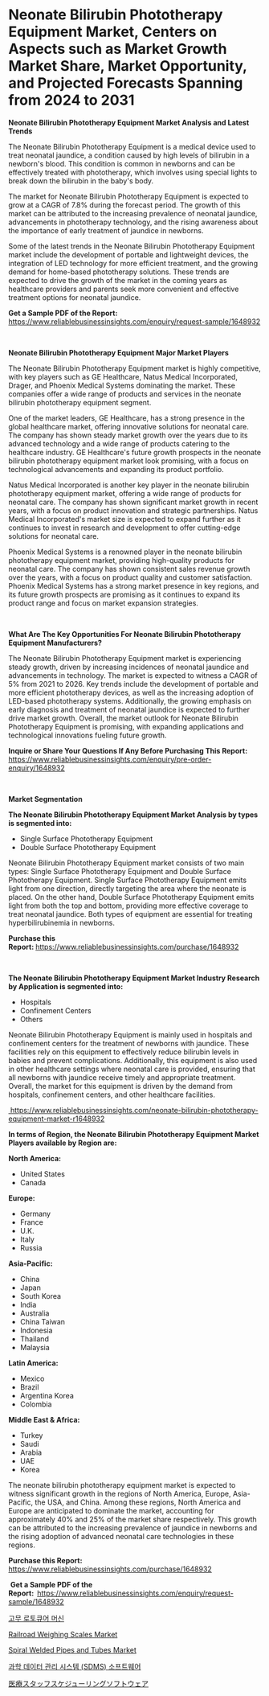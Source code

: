 <p><h1>Neonate Bilirubin Phototherapy Equipment Market, Centers on Aspects such as Market Growth Market Share, Market Opportunity, and Projected Forecasts Spanning from 2024 to 2031</h1></p><p><strong>Neonate Bilirubin Phototherapy Equipment Market Analysis and Latest Trends</strong></p>
<p><p>The Neonate Bilirubin Phototherapy Equipment is a medical device used to treat neonatal jaundice, a condition caused by high levels of bilirubin in a newborn's blood. This condition is common in newborns and can be effectively treated with phototherapy, which involves using special lights to break down the bilirubin in the baby's body.</p><p>The market for Neonate Bilirubin Phototherapy Equipment is expected to grow at a CAGR of 7.8% during the forecast period. The growth of this market can be attributed to the increasing prevalence of neonatal jaundice, advancements in phototherapy technology, and the rising awareness about the importance of early treatment of jaundice in newborns.</p><p>Some of the latest trends in the Neonate Bilirubin Phototherapy Equipment market include the development of portable and lightweight devices, the integration of LED technology for more efficient treatment, and the growing demand for home-based phototherapy solutions. These trends are expected to drive the growth of the market in the coming years as healthcare providers and parents seek more convenient and effective treatment options for neonatal jaundice.</p></p>
<p><strong>Get a Sample PDF of the Report:&nbsp;</strong> <a href="https://www.reliablebusinessinsights.com/enquiry/request-sample/1648932">https://www.reliablebusinessinsights.com/enquiry/request-sample/1648932</a></p>
<p>&nbsp;</p>
<p><strong>Neonate Bilirubin Phototherapy Equipment Major Market Players</strong></p>
<p><p>The Neonate Bilirubin Phototherapy Equipment market is highly competitive, with key players such as GE Healthcare, Natus Medical Incorporated, Drager, and Phoenix Medical Systems dominating the market. These companies offer a wide range of products and services in the neonate bilirubin phototherapy equipment segment.</p><p>One of the market leaders, GE Healthcare, has a strong presence in the global healthcare market, offering innovative solutions for neonatal care. The company has shown steady market growth over the years due to its advanced technology and a wide range of products catering to the healthcare industry. GE Healthcare's future growth prospects in the neonate bilirubin phototherapy equipment market look promising, with a focus on technological advancements and expanding its product portfolio.</p><p>Natus Medical Incorporated is another key player in the neonate bilirubin phototherapy equipment market, offering a wide range of products for neonatal care. The company has shown significant market growth in recent years, with a focus on product innovation and strategic partnerships. Natus Medical Incorporated's market size is expected to expand further as it continues to invest in research and development to offer cutting-edge solutions for neonatal care.</p><p>Phoenix Medical Systems is a renowned player in the neonate bilirubin phototherapy equipment market, providing high-quality products for neonatal care. The company has shown consistent sales revenue growth over the years, with a focus on product quality and customer satisfaction. Phoenix Medical Systems has a strong market presence in key regions, and its future growth prospects are promising as it continues to expand its product range and focus on market expansion strategies.</p></p>
<p>&nbsp;</p>
<p><strong>What Are The Key Opportunities For Neonate Bilirubin Phototherapy Equipment Manufacturers?</strong></p>
<p><p>The Neonate Bilirubin Phototherapy Equipment market is experiencing steady growth, driven by increasing incidences of neonatal jaundice and advancements in technology. The market is expected to witness a CAGR of 5% from 2021 to 2026. Key trends include the development of portable and more efficient phototherapy devices, as well as the increasing adoption of LED-based phototherapy systems. Additionally, the growing emphasis on early diagnosis and treatment of neonatal jaundice is expected to further drive market growth. Overall, the market outlook for Neonate Bilirubin Phototherapy Equipment is promising, with expanding applications and technological innovations fueling future growth.</p></p>
<p><strong>Inquire or Share Your Questions If Any Before Purchasing This Report:</strong> <a href="https://www.reliablebusinessinsights.com/enquiry/pre-order-enquiry/1648932">https://www.reliablebusinessinsights.com/enquiry/pre-order-enquiry/1648932</a></p>
<p>&nbsp;</p>
<p><strong>Market Segmentation</strong></p>
<p><strong>The Neonate Bilirubin Phototherapy Equipment Market Analysis by types is segmented into:</strong></p>
<p><ul><li>Single Surface Phototherapy Equipment</li><li>Double Surface Phototherapy Equipment</li></ul></p>
<p><p>Neonate Bilirubin Phototherapy Equipment market consists of two main types: Single Surface Phototherapy Equipment and Double Surface Phototherapy Equipment. Single Surface Phototherapy Equipment emits light from one direction, directly targeting the area where the neonate is placed. On the other hand, Double Surface Phototherapy Equipment emits light from both the top and bottom, providing more effective coverage to treat neonatal jaundice. Both types of equipment are essential for treating hyperbilirubinemia in newborns.</p></p>
<p><strong>Purchase this Report:&nbsp;</strong><a href="https://www.reliablebusinessinsights.com/purchase/1648932">https://www.reliablebusinessinsights.com/purchase/1648932</a></p>
<p>&nbsp;</p>
<p><strong>The Neonate Bilirubin Phototherapy Equipment Market Industry Research by Application is segmented into:</strong></p>
<p><ul><li>Hospitals</li><li>Confinement Centers</li><li>Others</li></ul></p>
<p><p>Neonate Bilirubin Phototherapy Equipment is mainly used in hospitals and confinement centers for the treatment of newborns with jaundice. These facilities rely on this equipment to effectively reduce bilirubin levels in babies and prevent complications. Additionally, this equipment is also used in other healthcare settings where neonatal care is provided, ensuring that all newborns with jaundice receive timely and appropriate treatment. Overall, the market for this equipment is driven by the demand from hospitals, confinement centers, and other healthcare facilities.</p></p>
<p><a href="https://www.reliablebusinessinsights.com/neonate-bilirubin-phototherapy-equipment-market-r1648932">&nbsp;https://www.reliablebusinessinsights.com/neonate-bilirubin-phototherapy-equipment-market-r1648932</a></p>
<p><strong>In terms of Region, the Neonate Bilirubin Phototherapy Equipment Market Players available by Region are:</strong></p>
<p>
    <p> <strong> North America: </strong>
        <ul>
            <li>United States</li>
            <li>Canada</li>
        </ul>
        </p> 
    <p> <strong> Europe: </strong>
        <ul>
            <li>Germany</li>
            <li>France</li>
            <li>U.K.</li>
            <li>Italy</li>
            <li>Russia</li>
        </ul>
        </p> 
    <p> <strong> Asia-Pacific: </strong>
        <ul>
            <li>China</li>
            <li>Japan</li>
            <li>South Korea</li>
            <li>India</li>
            <li>Australia</li>
            <li>China Taiwan</li>
            <li>Indonesia</li>
            <li>Thailand</li>
            <li>Malaysia</li>
        </ul>
        </p> 
    <p> <strong> Latin America: </strong>
        <ul>
            <li>Mexico</li>
            <li>Brazil</li>
            <li>Argentina Korea</li>
            <li>Colombia</li>
        </ul>
        </p> 
    <p> <strong> Middle East & Africa: </strong>
        <ul>
            <li>Turkey</li>
            <li>Saudi</li>
            <li>Arabia</li>
            <li>UAE</li>
            <li>Korea</li>
        </ul>
    </p>
    </p>
<p><p>The neonate bilirubin phototherapy equipment market is expected to witness significant growth in the regions of North America, Europe, Asia-Pacific, the USA, and China. Among these regions, North America and Europe are anticipated to dominate the market, accounting for approximately 40% and 25% of the market share respectively. This growth can be attributed to the increasing prevalence of jaundice in newborns and the rising adoption of advanced neonatal care technologies in these regions.</p></p>
<p><strong>Purchase this Report: </strong><a href="https://www.reliablebusinessinsights.com/purchase/1648932">https://www.reliablebusinessinsights.com/purchase/1648932</a></p>
<p>&nbsp;<strong>Get a Sample PDF of the Report:&nbsp;&nbsp;</strong><a href="https://www.reliablebusinessinsights.com/enquiry/request-sample/1648932">https://www.reliablebusinessinsights.com/enquiry/request-sample/1648932</a></p>
<p><strong></strong></p>
<p><p><a href="https://github.com/erwindropdead54/Market-Research-Report-List-1/blob/main/5126684181337.md">고무 로토큐어 머신</a></p><p><a href="https://issuu.com/reportprime-2/docs/railroad-weighing-scales-market-size-2030.pptx">Railroad Weighing Scales Market</a></p><p><a href="https://github.com/Chiragrp22/Market-Research-Report-List-5/blob/main/spiral-welded-pipes-and-tubes-market.md">Spiral Welded Pipes and Tubes Market</a></p><p><a href="https://github.com/alfitoms13/Market-Research-Report-List-1/blob/main/6453516181338.md">과학 데이터 관리 시스템 (SDMS) 소프트웨어</a></p><p><a href="https://github.com/KenyonJohns/Market-Research-Report-List-1/blob/main/3957468167785.md">医療スタッフスケジューリングソフトウェア</a></p></p>